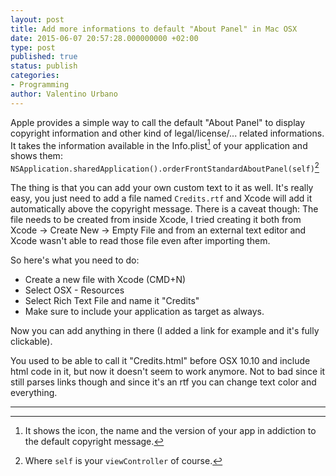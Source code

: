 ```yaml
---
layout: post
title: Add more informations to default "About Panel" in Mac OSX
date: 2015-06-07 20:57:28.000000000 +02:00
type: post
published: true
status: publish
categories:
- Programming
author: Valentino Urbano 
---
```


Apple provides a simple way to call the default "About Panel" to display copyright information and other kind of legal/license/... related informations. It takes the information available in the Info.plist[^1] of your application and shows them: `NSApplication.sharedApplication().orderFrontStandardAboutPanel(self)`[^2]

The thing is that you can add your own custom text to it as well. It's really easy, you just need to add a file named `Credits.rtf` and Xcode will add it automatically above the copyright message. There is a caveat though: The file needs to be created from inside Xcode, I tried creating it both from Xcode -> Create New -> Empty File and from an external text editor and Xcode wasn't able to read those file even after importing them.

So here's what you need to do:  
- Create a new file with Xcode (CMD+N)  
- Select OSX - Resources  
- Select Rich Text File and name it "Credits"  
- Make sure to include your application as target as always.

Now you can add anything in there (I added a link for example and it's fully clickable).

You used to be able to call it "Credits.html" before OSX 10.10 and include html code in it, but now it doesn't seem to work anymore. Not to bad since it still parses links though and since it's an rtf you can change text color and everything.

---

[^1]: It shows the icon, the name and the version of your app in addiction to the default copyright message.
[^2]: Where `self` is your `viewController` of course.